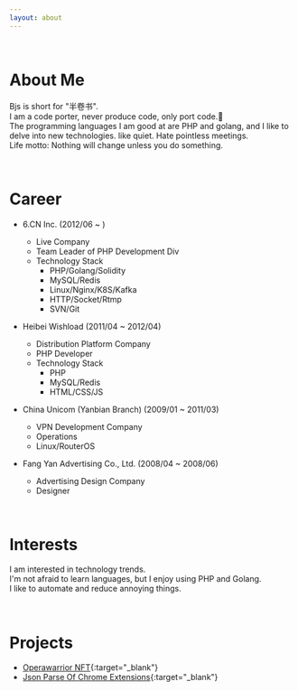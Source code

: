 ```yaml
---
layout: about 
---
```


<br/>

# About Me
Bjs is short for "半卷书".<br>
I am a code porter, never produce code, only port code.🤪<br>
The programming languages I am good at are PHP and golang, and I like to delve into new technologies. like quiet. Hate pointless meetings.<br>
Life motto: Nothing will change unless you do something.


<br/>

# Career
* 6.CN Inc. (2012/06 ~ )
  * Live Company
  * Team Leader of PHP Development Div
  * Technology Stack
    * PHP/Golang/Solidity
    * MySQL/Redis
    * Linux/Nginx/K8S/Kafka
    * HTTP/Socket/Rtmp
    * SVN/Git
  
* Heibei Wishload (2011/04 ~ 2012/04)
  * Distribution Platform Company
  * PHP Developer
  * Technology Stack
    * PHP
    * MySQL/Redis
    * HTML/CSS/JS
    
* China Unicom (Yanbian Branch) (2009/01 ~ 2011/03)
  * VPN Development Company
  * Operations
  * Linux/RouterOS

* Fang Yan Advertising Co., Ltd. (2008/04 ~ 2008/06)
  * Advertising Design Company
  * Designer

<br/>

# Interests
I am interested in technology trends.<br>
I'm not afraid to learn languages, but I enjoy using PHP and Golang.<br>
I like to automate and reduce annoying things.


<br/>

# Projects
* [Operawarrior NFT](https://www.operawarrior.com/){:target="\_blank"}
* [Json Parse Of Chrome Extensions](https://chrome.google.com/webstore/detail/jsonbjs/elkijihmlkiopckafeadaodcaifolkjb){:target="\_blank"}
